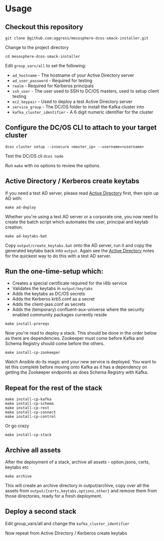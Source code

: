# Usage

## Checkout this repository 
```
git clone @github.com:aggress/mesosphere-dcos-smack-installer.git
```
Change to the project directory
```
cd mesosphere-dcos-smack-installer
```

Edit `group_vars/all` to set the following:

* `ad_hostname` - The hostname of your Active Directory server
* `ad_user_password` - Required for testing
* `realm` - Required for Kerberos principals
* `ssh_user` - The user used to SSH to DC/OS masters, used to setup client testing
* `ec2_keypair` - Used to deploy a test Active Directory server
* `service_group` - The DC/OS folder to install the Kafka cluster into
* `kafka_cluster_identifier` - A 6 digit numeric identifier for the cluster

## Configure the DC/OS CLI to attach to your target cluster 

```
dcos cluster setup --insecure <master_ip> --username=<username>
```

Test the DC/OS cli `dcos node`

Run `make` with no options to review the options.


## Active Directory / Kerberos create keytabs

If you need a test AD server, please read [Active Directory](https://github.com/aggress/mesosphere-dcos-smack-installer/blob/master/docs/activedirectory.md) first, then spin up AD with:
```
make ad-deploy  
```

Whether you're using a test AD server or a corporate one, you now need to create the batch script which automates the user, principal and keytab creation.

```
make ad-keytabs-bat
```

Copy `output/create_keytabs.bat` onto the AD server, run it and copy the generated keytabs back into `output`. Again see the [Active Directory](https://github.com/aggress/mesosphere-dcos-smack-installer/blob/master/docs/activedirectory.md) notes for the quickest way to do this with a test AD server.

## Run the one-time-setup which:

- Creates a special certificate required for the l4lb service
- Validates the keytabs in `output/keytabs`
- Adds the keytabs as DC/OS secrets
- Adds the Kerberos krb5.conf as a secret
- Adds the client-jaas.conf as secrets
- Adds the (temporary) confluent-aux-universe where the security enabled community packages currently reside

```
make install-prereqs
```

Now you're read to deploy a stack. This should be done in the order below as there are dependencies. Zookeeper must come before Kafka and Schema Registry should come before the others.
```
make install-cp-zookeeper
```

Watch Ansible do its magic and your new service is deployed. You want to let this complete before moving onto Kafka as it has a dependency on getting the Zookeeper endpoints as does Schema Registry with Kafka.



## Repeat for the rest of the stack
```
make install-cp-kafka
make install-cp-schema
make install-cp-rest
make install-cp-connect
make install-cp-control
```

Or go crazy
```
make install-cp-stack
```

## Archive all assets

After the deployment of a stack, archive all assets - option.jsons, certs, keytabs etc
```
make archive
```

This will create an archive directory in output/archive, copy over all the assets from `output/{certs,keytabs,options,other}` and remove them from those directories, ready for a fresh deployment.


## Deploy a second stack

Edit group_vars/all and change the `kafka_cluster_identifier`

Now repeat from Active Directory / Kerberos create keytabs

